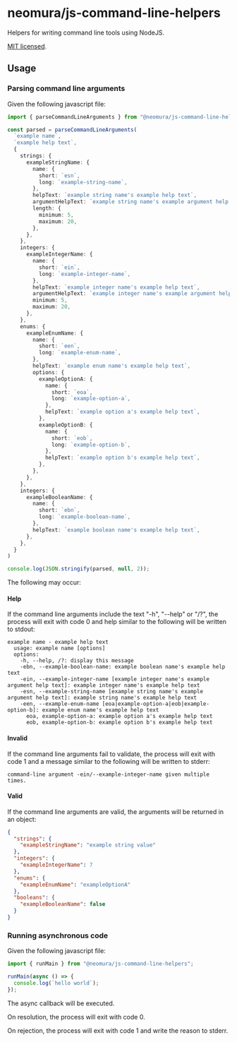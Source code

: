 # neomura/js-command-line-helpers

Helpers for writing command line tools using NodeJS.

[MIT licensed](./license.md).

## Usage

### Parsing command line arguments

Given the following javascript file:

```ts
import { parseCommandLineArguments } from "@neomura/js-command-line-helpers";

const parsed = parseCommandLineArguments(
  `example name`,
  `example help text`,
  {
    strings: {
      exampleStringName: {
        name: {
          short: `esn`,
          long: `example-string-name`,
        },
        helpText: `example string name's example help text`,
        argumentHelpText: `example string name's example argument help text`,
        length: {
          minimum: 5,
          maximum: 20,
        },
      },
    },
    integers: {
      exampleIntegerName: {
        name: {
          short: `ein`,
          long: `example-integer-name`,
        },
        helpText: `example integer name's example help text`,
        argumentHelpText: `example integer name's example argument help text`,
        minimum: 5,
        maximum: 20,
      },
    },
    enums: {
      exampleEnumName: {
        name: {
          short: `een`,
          long: `example-enum-name`,
        },
        helpText: `example enum name's example help text`,
        options: {
          exampleOptionA: {
            name: {
              short: `eoa`,
              long: `example-option-a`,
            },
            helpText: `example option a's example help text`,
          },
          exampleOptionB: {
            name: {
              short: `eob`,
              long: `example-option-b`,
            },
            helpText: `example option b's example help text`,
          },
        },
      },
    },
    integers: {
      exampleBooleanName: {
        name: {
          short: `ebn`,
          long: `example-boolean-name`,
        },
        helpText: `example boolean name's example help text`,
      },
    },
  }
)

console.log(JSON.stringify(parsed, null, 2));
```

The following may occur:

#### Help

If the command line arguments include the text "-h", "--help" or "/?", the process will exit with code 0 and help similar to the following will be written to stdout:

```
example name - example help text
  usage: example name [options]
  options:
    -h, --help, /?: display this message
    -ebn, --example-boolean-name: example boolean name's example help text
    -ein, --example-integer-name [example integer name's example argument help text]: example integer name's example help text
    -esn, --example-string-name [example string name's example argument help text]: example string name's example help text
    -een, --example-enum-name [eoa|example-option-a|eob|example-option-b]: example enum name's example help text
      eoa, example-option-a: example option a's example help text
      eob, example-option-b: example option b's example help text
```

#### Invalid

If the command line arguments fail to validate, the process will exit with code 1 and a message similar to the following will be written to stderr:

```
command-line argument -ein/--example-integer-name given multiple times.
```

#### Valid

If the command line arguments are valid, the arguments will be returned in an object:

```json
{
  "strings": {
    "exampleStringName": "example string value"
  },
  "integers": {
    "exampleIntegerName": 7
  },
  "enums": {
    "exampleEnumName": "exampleOptionA"
  },
  "booleans": {
    "exampleBooleanName": false
  }
}
```

### Running asynchronous code

Given the following javascript file:

```ts
import { runMain } from "@neomura/js-command-line-helpers";

runMain(async () => {
  console.log(`hello world`);
});
```

The async callback will be executed.

On resolution, the process will exit with code 0.

On rejection, the process will exit with code 1 and write the reason to stderr.
